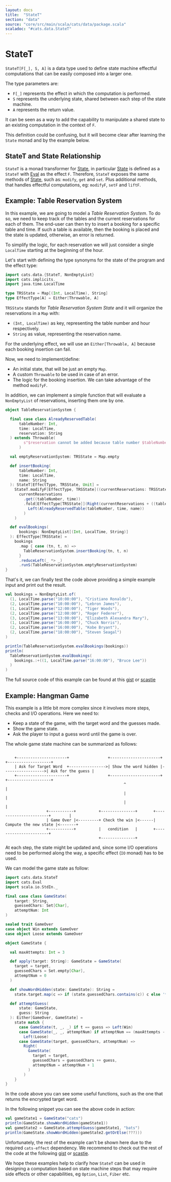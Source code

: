 ```yaml
---
layout: docs
title:  "StateT"
section: "data"
source: "core/src/main/scala/cats/data/package.scala"
scaladoc: "#cats.data.StateT"
---
```

# StateT

`StateT[F[_], S, A]` is a data type used to define state machine
effectful computations that can be easily composed into a larger one.

The type parameters are:
- `F[_]` represents the effect in which the computation is performed.
- `S` represents the underlying state, shared between each step of the
  state machine.
- `A` represents the return value.

It can be seen as a way to add the capability to manipulate a shared
state to an existing computation in the context of `F`.

This definition could be confusing, but it will become clear after
learning the `State` monad and by the example below.

## StateT and State Relationship

`StateT` is a monad transformer for
[State](https://typelevel.org/cats/datatypes/state.html), in
particular [State](https://typelevel.org/cats/datatypes/state.html) is
defined as a `StateT` with
[Eval](https://typelevel.org/cats/datatypes/eval.html) as the effect
`F`.  Therefore, `StateT` exposes the same methods of
[State](https://typelevel.org/cats/datatypes/state.html), such as:
`modify`, `get` and `set`.  Plus additional methods, that handles
effectful computations, eg: `modifyF`, `setF` and `liftF`.

## Example: Table Reservation System

In this example, we are going to model a *Table Reservation System*. To
do so, we need to keep track of the tables and the current
reservations for each of them. The end-user can then try to insert a
booking for a specific table and time. If such a table is available,
then the booking is placed and the state is updated, otherwise, an
error is returned.

To simplify the logic, for each reservation we will just consider a
single `LocalTime` starting at the beginning of the hour.

Let's start with defining the type synonyms for the state of the
program and the effect type:

```scala mdoc:silent
import cats.data.{StateT, NonEmptyList}
import cats.implicits._
import java.time.LocalTime

type TRSState = Map[(Int, LocalTime), String]
type EffectType[A] = Either[Throwable, A]
```


`TRSState` stands for *Table Reservation System State* and it will
organize the reservations in a `Map` with:
- `(Int, LocalTime)` as key, representing the table number and hour
respectively.
- `String` as value, representing the reservation name.

For the underlying effect, we will use an `Either[Throwable, A]` because each
booking insertion can fail.

Now, we need to implement/define:
- An initial state, that will be just an empty `Map`.
- A custom `Throwable` to be used in case of an error.
- The logic for the booking insertion. We can take advantage of the
method `modifyF`.

In addition, we can implement a simple function that will evaluate a
`NonEmptyList` of reservations, inserting them one by one.

```scala mdoc:silent
object TableReservationSystem {

  final case class AlreadyReservedTable(
      tableNumber: Int,
      time: LocalTime,
      reservation: String
  ) extends Throwable(
        s"$reservation cannot be added because table number $tableNumber is already reserved for the $time"
      )

  val emptyReservationSystem: TRSState = Map.empty

  def insertBooking(
      tableNumber: Int,
      time: LocalTime,
      name: String
  ): StateT[EffectType, TRSState, Unit] =
    StateT.modifyF[EffectType, TRSState]((currentReservations: TRSState) =>
      currentReservations
        .get((tableNumber, time))
        .fold[EffectType[TRSState]](Right(currentReservations + ((tableNumber, time) -> name)))(_ =>
          Left(AlreadyReservedTable(tableNumber, time, name))
        )
    )

  def evalBookings(
      bookings: NonEmptyList[(Int, LocalTime, String)]
  ): EffectType[TRSState] =
    bookings
      .map { case (tn, t, n) =>
        TableReservationSystem.insertBooking(tn, t, n)
      }
      .reduceLeft(_ *> _)
      .runS(TableReservationSystem.emptyReservationSystem)
}
```

That's it, we can finally test the code above providing a simple
example input and print out the result.

```scala mdoc
val bookings = NonEmptyList.of(
  (1, LocalTime.parse("10:00:00"), "Cristiano Ronaldo"),
  (2, LocalTime.parse("10:00:00"), "Lebron James"),
  (1, LocalTime.parse("12:00:00"), "Tiger Woods"),
  (2, LocalTime.parse("12:00:00"), "Roger Federer"),
  (3, LocalTime.parse("13:00:00"), "Elizabeth Alexandra Mary"),
  (1, LocalTime.parse("16:00:00"), "Chuck Norris"),
  (2, LocalTime.parse("16:00:00"), "Kobe Bryant"),
  (2, LocalTime.parse("18:00:00"), "Steven Seagal")
)

println(TableReservationSystem.evalBookings(bookings))
println(
  TableReservationSystem.evalBookings(
    bookings.:+((1, LocalTime.parse("16:00:00"), "Bruce Lee"))
  )
)
```

The full source code of this example can be found at this
[gist](https://gist.github.com/benkio/baa4fe1d50751cd602c4175f1bb39f4d)
or [scastie](https://scastie.scala-lang.org/8HBP6sT8QBmRNoG7iJHbPA)

## Example: Hangman Game

This example is a little bit more complex since it involves more
steps, checks and I/O operations. Here we need to:
- Keep a state of the game, with the target word and the guesses made.
- Show the game state.
- Ask the player to input a guess word until the game is over.

The whole game state machine can be summarized as follows:

```asciidoc

    +----------------------+                 +----------------------+                   +-------------------+
    | Ask for Target Word  +---------------->| Show the word hidden |------------------>| Ask for the guess |
    +----------------------+                 +----------------------+                   +-------------------+
                                                    ^                                             |
                                                    |                                             |
                                                    |                                             |
                  +-----------+          +---------------+       +-----------------------+        |
                  | Game Over |<---------+ Check the win |<------| Compute the new state |<-------+
                  +-----------+          |   condition   |       +-----------------------+
                                         +---------------+

```

At each step, the state might be updated and, since some I/O
operations need to be performed along the way, a specific effect (`IO`
monad) has to be used.

We can model the game state as follow:

```scala mdoc:silent
import cats.data.StateT
import cats.Eval
import scala.io.StdIn._

final case class GameState(
    target: String,
    guessedChars: Set[Char],
    attemptNum: Int
)

sealed trait GameOver
case object Win extends GameOver
case object Loose extends GameOver

object GameState {

  val maxAttempts: Int = 3

  def apply(target: String): GameState = GameState(
    target = target,
    guessedChars = Set.empty[Char],
    attemptNum = 0
  )

  def showWordHidden(state: GameState): String =
    state.target.map(c => if (state.guessedChars.contains(c)) c else '*')

  def attemptGuess(
      state: GameState,
      guess: String
  ): Either[GameOver, GameState] =
    state match {
      case GameState(t, _, _) if t == guess => Left(Win)
      case GameState(_, _, attemptNum) if attemptNum == (maxAttempts - 1) =>
        Left(Loose)
      case GameState(target, guessedChars, attemptNum) =>
        Right(
          GameState(
            target = target,
            guessedChars = guessedChars ++ guess,
            attemptNum = attemptNum + 1
          )
        )
    }
}
```

In the code above you can see some useful functions, such as the one
that returns the encrypted target word.

In the following snippet you can see the above code in action:

```scala mdoc
val gameState1 = GameState("cats")
println(GameState.showWordHidden(gameState1))
val gameState2 = GameState.attemptGuess(gameState1, "bats")
println(GameState.showWordHidden(gameState2.getOrElse(???)))
```

Unfortunately, the rest of the example can't be shown here due to the
required `cats-effect` dependency. We recommend to check out the rest
of the code at the following
[gist](https://gist.github.com/benkio/46f5aea4f15ec059f02d6bfe9bd25e99)
or [scastie](https://scastie.scala-lang.org/4Ab7xspkRJ2q9UKQ9OHrUQ).

We hope these examples help to clarify how `StateT` can be used in
designing a computation based on state machine steps that may require
side effects or other capabilities, eg `Option`, `List`, `Fiber` etc.
